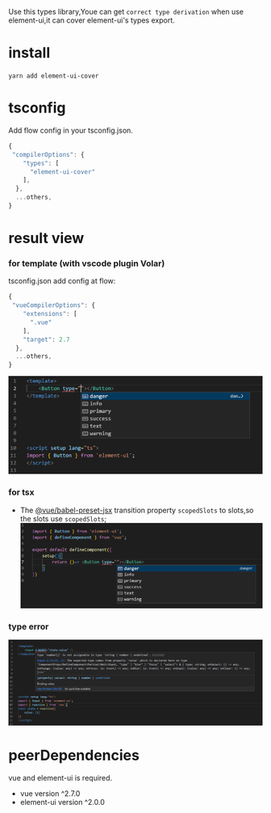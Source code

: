 Use this types library,Youe can get `correct type derivation` when use element-ui,it can cover element-ui's types export.

# install
`yarn add element-ui-cover`

# tsconfig
Add flow config in your tsconfig.json.
```js
{ 
 "compilerOptions": {
    "types": [
      "element-ui-cover"
    ], 
  },
  ...others,
}
```

# result view
### for template (with vscode plugin Volar)
tsconfig.json add config at flow:
```js
{ 
 "vueCompilerOptions": {
    "extensions": [
      ".vue"
    ],
    "target": 2.7
  },
  ...others,
}
```
![basic usage](./button.png)

### for tsx
- The [@vue/babel-preset-jsx](https://github.com/vuejs/jsx-vue2) transition property `scopedSlots` to slots,so the slots use `scopedSlots`;
![basic usage](./buttonjsx.png)

### type error
![basic usage](./error.png)

# peerDependencies
vue and element-ui is required.
- vue version ^2.7.0
- element-ui version ^2.0.0